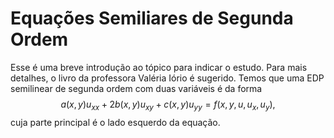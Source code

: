 # Equações Semiliares de Segunda Ordem 

Esse é uma breve introdução ao tópico para indicar o estudo. Para mais detalhes, o livro da professora Valéria Iório é sugerido. Temos que uma EDP semilinear de segunda ordem com duas variáveis é da forma 
$$
a(x,y) u_{xx} + 2b(x,y)u_{xy} + c(x,y)u_{yy} = f(x,y,u,u_x,u_y),
$$
cuja parte principal é o lado esquerdo da equação.